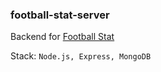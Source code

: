 ### football-stat-server

Backend for [Football Stat](https://github.com/morsko1/football-stat)  

Stack: `Node.js, Express, MongoDB`
